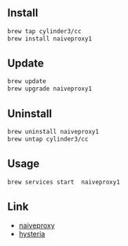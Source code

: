 ## Install

```bash
brew tap cylinder3/cc
brew install naiveproxy1
```

## Update

```bash
brew update
brew upgrade naiveproxy1
```

## Uninstall

```bash
brew uninstall naiveproxy1
brew untap cylinder3/cc
```

## Usage

```bash
brew services start  naiveproxy1
```

## Link

- [naiveproxy](https://github.com/klzgrad/naiveproxy)
- [hysteria](https://github.com/apernet/hysteria)
